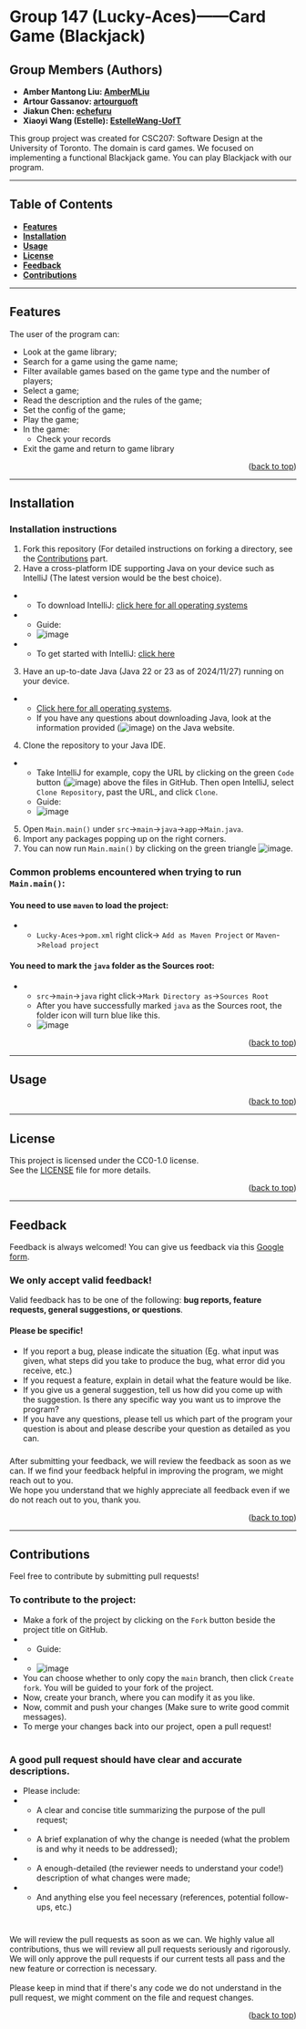 <a id="readme-top"></a>
# Group 147 (Lucky-Aces)——Card Game (Blackjack)

## Group Members (Authors)

- **Amber Mantong Liu: [AmberMLiu](https://github.com/AmberMLiu)**
- **Artour Gassanov: [artourguoft](https://github.com/artourguoft)**
- **Jiakun Chen: [echefuru](https://github.com/echefuru)**
- **Xiaoyi Wang (Estelle): [EstelleWang-UofT](https://github.com/EstelleWang-UofT)**

This group project was created for CSC207: Software Design at the University of Toronto. The domain is card games. We focused on implementing a functional Blackjack game. You can play Blackjack with our program.
* * *
## Table of Contents
- __[Features](#Features)__
- __[Installation](#Installation)__
- __[Usage](#Usage)__
- __[License](#License)__
- __[Feedback](#Feedback)__
- __[Contributions](#Contributions)__
* * *
## Features
The user of the program can:
- Look at the game library;
- Search for a game using the game name;
- Filter available games based on the game type and the number of players;
- Select a game;
- Read the description and the rules of the game;
- Set the config of the game;
- Play the game;
- In the game: 
  - Check your records
- Exit the game and return to game library
<p align="right">(<a href="#readme-top">back to top</a>)</p>

* * *
## Installation
### Installation instructions
1. Fork this repository (For detailed instructions on forking a directory, see the [Contributions](#Contributions) part.
2. Have a cross-platform IDE supporting Java on your device such as IntelliJ (The latest version would be the best choice).<br>
- - To download IntelliJ: [click here for all operating systems](https://www.jetbrains.com/idea/download/?section=windows) <br>
- - Guide:
  -  ![image](https://github.com/user-attachments/assets/513b2a3e-3ae6-41e2-b994-70775d388379)
- - To get started with IntelliJ: [click here](https://www.jetbrains.com/help/idea/getting-started.html)
3. Have an up-to-date Java (Java 22 or 23 as of 2024/11/27) running on your device.
- - [Click here for all operating systems](https://www.java.com/en/download/manual.jsp).
  - If you have any questions about downloading Java, look at the information provided (![image](https://github.com/user-attachments/assets/e36046ff-b927-4b93-8ff7-6b907c5a84d6)) on the Java website.
4. Clone the repository to your Java IDE.
- - Take IntelliJ for example, copy the URL by clicking on the green `Code` button (![image](https://github.com/user-attachments/assets/15d7a118-012b-4488-bd03-86d07bd5a933)) above the files in GitHub. Then open IntelliJ, select `Clone Repository`, past the URL, and click `Clone`.
  - Guide:
  - ![image](https://github.com/user-attachments/assets/93a52c9c-1175-4e9a-a7e2-f09fcb73ef2c)
5. Open `Main.main()` under `src`->`main`->`java`->`app`->`Main.java`.
6. Import any packages popping up on the right corners.
7. You can now run `Main.main()` by clicking on the green triangle ![image](https://github.com/user-attachments/assets/5632a8a1-a170-425b-b881-ea45d24e36ef).

### Common problems encountered when trying to run `Main.main()`:
#### You need to use `maven` to load the project:
- - `Lucky-Aces`->`pom.xml` right click-> `Add as Maven Project` or `Maven`->`Reload project`
#### You need to mark the `java` folder as the Sources root:
- - `src`->`main`->`java` right click->`Mark Directory as`->`Sources Root`
  - After you have successfully marked `java` as the Sources root, the folder icon will turn blue like this.
  - ![image](https://github.com/user-attachments/assets/5d4f8c7c-6152-42dd-9121-48488765ab0f)
<p align="right">(<a href="#readme-top">back to top</a>)</p>

* * *
## Usage

<p align="right">(<a href="#readme-top">back to top</a>)</p>

* * *
## License
This project is licensed under the CC0-1.0 license.<br>
See the [LICENSE](./LICENSE) file for more details.
<p align="right">(<a href="#readme-top">back to top</a>)</p>

* * *
## Feedback
Feedback is always welcomed! You can give us feedback via this [Google form](https://forms.gle/j6YgxbqzXkKH9xN17).<br>

### We only accept valid feedback!
Valid feedback has to be one of the following: __bug reports, feature requests, general suggestions, or questions__.<br>

#### Please be specific!
- If you report a bug, please indicate the situation (Eg. what input was given, what steps did you take to produce the bug, what error did you receive, etc.)<br>
- If you request a feature, explain in detail what the feature would be like.<br>
- If you give us a general suggestion, tell us how did you come up with the suggestion. Is there any specific way you want us to improve the program?<br>
- If you have any questions, please tell us which part of the program your question is about and please describe your question as detailed as you can.<br>
### 
After submitting your feedback, we will review the feedback as soon as we can. If we find your feedback helpful in improving the program, we might reach out to you.<br>
We hope you understand that we highly appreciate all feedback even if we do not reach out to you, thank you.
<p align="right">(<a href="#readme-top">back to top</a>)</p>

* * *
## Contributions
Feel free to contribute by submitting pull requests!<br>
### To contribute to the project:
- Make a fork of the project by clicking on the `Fork` button beside the project title on GitHub.
- - Guide:
- - ![image](https://github.com/user-attachments/assets/fb3b93fa-ed60-46ff-bc61-add4a7c899ea) <br>
- You can choose whether to only copy the `main` branch, then click `Create fork`. You will be guided to your fork of the project.<br>
- Now, create your branch, where you can modify it as you like.<br>
- Now, commit and push your changes (Make sure to write good commit messages).<br>
- To merge your changes back into our project, open a pull request!<br><br>
### A good pull request should have clear and accurate descriptions.
- Please include:<br>
- - A clear and concise title summarizing the purpose of the pull request;
- - A brief explanation of why the change is needed (what the problem is and why it needs to be addressed);
- - A enough-detailed (the reviewer needs to understand your code!) description of what changes were made;
- - And anything else you feel necessary (references, potential follow-ups, etc.)<br><br>
###
We will review the pull requests as soon as we can. We highly value all contributions, thus we will review all pull requests seriously and rigorously. We will only approve the pull requests if our current tests all pass and the new feature or correction is necessary.<br><br>
Please keep in mind that if there's any code we do not understand in the pull request, we might comment on the file and request changes.
<p align="right">(<a href="#readme-top">back to top</a>)</p>
